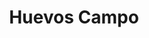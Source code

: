---
title: "Huevos Campo"
url: /posadas/huevos-campo-avenida-tierra-del-fuego/
shop: Lebensmittel
---
